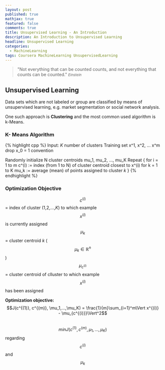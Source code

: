 ```yaml
---
layout: post
published: true
mathjax: true
featured: false
comments: true
title: Unsupervised Learning - An Introduction
description: An Introduction to Unsupervised Learning
headline: Unsupervised Learning
categories:
  - MachineLearning
tags: Coursera MachineLearning UnsupervisedLearning
---
```

>&quot;Not everything that can be counted counts, and not everything that counts can be counted.&quot;
><small><cite title="Einstein">Einstein</cite></small>

## Unsupervised Learning
Data sets which are not labeled or group are classified by means of unsupervised learning, e.g. market segmentation or social network analysis.

One such approach is **Clustering** and the most common used algorithm is k-Means.

### K- Means Algorithm
{% highlight cpp %}
Input:
	*K* number of clusters
    Training set x^1, x^2, ... x^m
	drop x_0 = 1 convention

Randomly initialize N cluster centroids mu_1, mu_2, ..., mu_K
Repeat {
	for i = 1 to m
    	c^(i) := index (from 1 to N) of cluster centroid closest to x^(i)
    for k = 1 to K
    	mu_k := average (mean) of points assigned to cluster *k*
}
{% endhighlight %}

### Optimization Objective
$$c^{(i)}$$ = index of cluster (1,2,...,*K*) to which example $$x^{(i)}$$ is currently assigned <br>
$$\mu_k$$ = cluster centroid *k* ($$\mu_k \in \mathbb{R}^n$$) <br>
$$\mu_{c^{(i)}}$$ = cluster centroid of clluster to which example $$x^{(i)}$$ has been assigned

**Optimization objective:** <br>
$$J(c^{(1)}, c^{(m)}, \mu_1,...,\mu_K) = \frac{1}{m}\sum_{i=1}^m\Vert x^{(i)} - \mu_{c^{(i)}}\Vert^2$$ <br>
$$min J(c^{(1)}, c^{(m)}, \mu_1,...,\mu_K)$$ regarding $$c^{(i)}$$ and $$\mu_k$$<br>
